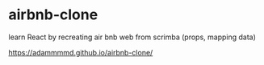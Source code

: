 # airbnb-clone
learn React by recreating air bnb web from scrimba (props, mapping data)

https://adammmmd.github.io/airbnb-clone/
